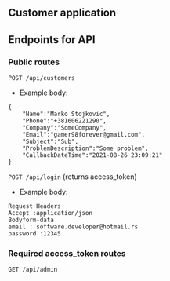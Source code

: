 ## Customer application

## Endpoints for API

### Public routes

``POST /api/customers``
- Example body:
```
{
    "Name":"Marko Stojkovic",
    "Phone":"+381606221290",
    "Company":"SomeCompany",
    "Email":"gamer98forever@gmail.com",
    "Subject":"Sub",
    "ProblemDescription":"Some problem",
    "CallbackDateTime":"2021-08-26 23:09:21"
}
```

``POST /api/login`` (returns access_token)
- Example body:

```
Request Headers
Accept :application/json
Bodyform-data
email : software.developer@hotmail.rs
password :12345
```

### Required access_token routes

``GET /api/admin``

